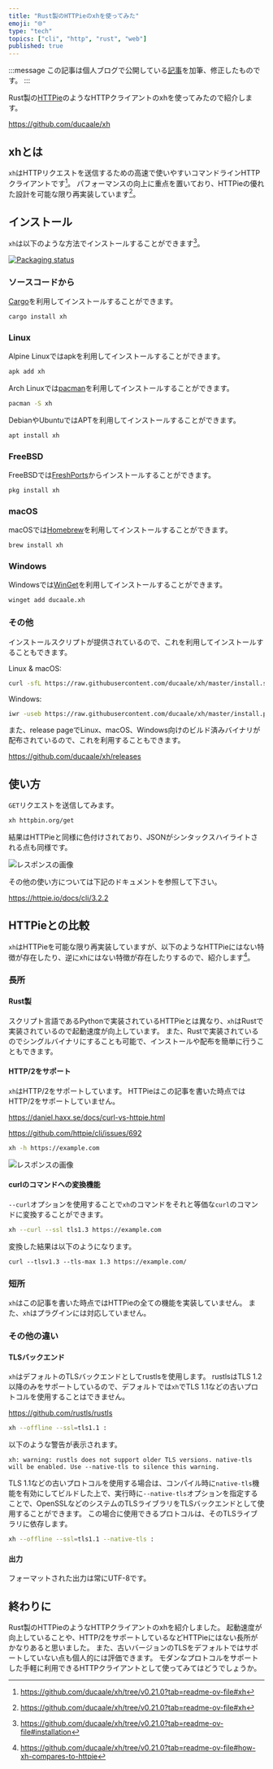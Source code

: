 ```yaml
---
title: "Rust製のHTTPieのxhを使ってみた"
emoji: "🌐"
type: "tech"
topics: ["cli", "http", "rust", "web"]
published: true
---
```


:::message
この記事は個人ブログで公開している[記事](https://sorairolake.github.io/blog/posts/introduction-of-xh/)を加筆、修正したものです。
:::

Rust製の[HTTPie](https://httpie.io/)のようなHTTPクライアントのxhを使ってみたので紹介します。

https://github.com/ducaale/xh

## xhとは

`xh`はHTTPリクエストを送信するための高速で使いやすいコマンドラインHTTPクライアントです[^1]。
パフォーマンスの向上に重点を置いており、HTTPieの優れた設計を可能な限り再実装しています[^1]。

## インストール

`xh`は以下のような方法でインストールすることができます[^2]。

[![Packaging status](https://repology.org/badge/vertical-allrepos/xh.svg?columns=3)](https://repology.org/project/xh/versions)

### ソースコードから

[Cargo](https://doc.rust-lang.org/cargo/index.html)を利用してインストールすることができます。

```sh
cargo install xh
```

### Linux

Alpine Linuxではapkを利用してインストールすることができます。

```sh
apk add xh
```

Arch Linuxでは[pacman](https://archlinux.org/pacman/)を利用してインストールすることができます。

```sh
pacman -S xh
```

DebianやUbuntuではAPTを利用してインストールすることができます。

```sh
apt install xh
```

### FreeBSD

FreeBSDでは[FreshPorts](https://www.freshports.org/)からインストールすることができます。

```sh
pkg install xh
```

### macOS

macOSでは[Homebrew](https://brew.sh/)を利用してインストールすることができます。

```sh
brew install xh
```

### Windows

Windowsでは[WinGet](https://learn.microsoft.com/ja-jp/windows/package-manager/)を利用してインストールすることができます。

```sh
winget add ducaale.xh
```

### その他

インストールスクリプトが提供されているので、これを利用してインストールすることもできます。

Linux & macOS:

```sh
curl -sfL https://raw.githubusercontent.com/ducaale/xh/master/install.sh | sh
```

Windows:

```sh
iwr -useb https://raw.githubusercontent.com/ducaale/xh/master/install.ps1 | iex
```

また、release pageでLinux、macOS、Windows向けのビルド済みバイナリが配布されているので、これを利用することもできます。

https://github.com/ducaale/xh/releases

## 使い方

`GET`リクエストを送信してみます。

```sh
xh httpbin.org/get
```

結果はHTTPieと同様に色付けされており、JSONがシンタックスハイライトされる点も同様です。

![レスポンスの画像](/images/introduction-of-xh/get.webp)

その他の使い方については下記のドキュメントを参照して下さい。

https://httpie.io/docs/cli/3.2.2

## HTTPieとの比較

`xh`はHTTPieを可能な限り再実装していますが、以下のようなHTTPieにはない特徴が存在したり、逆にxhにはない特徴が存在したりするので、紹介します[^3]。

### 長所

#### Rust製

スクリプト言語であるPythonで実装されているHTTPieとは異なり、`xh`はRustで実装されているので起動速度が向上しています。
また、Rustで実装されているのでシングルバイナリにすることも可能で、インストールや配布を簡単に行うこともできます。

#### HTTP/2をサポート

`xh`はHTTP/2をサポートしています。
HTTPieはこの記事を書いた時点ではHTTP/2をサポートしていません。

https://daniel.haxx.se/docs/curl-vs-httpie.html

https://github.com/httpie/cli/issues/692

```sh
xh -h https://example.com
```

![レスポンスの画像](/images/introduction-of-xh/http2.webp)

#### curlのコマンドへの変換機能

`--curl`オプションを使用することで`xh`のコマンドをそれと等価な`curl`のコマンドに変換することができます。

```sh
xh --curl --ssl tls1.3 https://example.com
```

変換した結果は以下のようになります。

```text
curl --tlsv1.3 --tls-max 1.3 https://example.com/
```

### 短所

`xh`はこの記事を書いた時点ではHTTPieの全ての機能を実装していません。
また、`xh`はプラグインには対応していません。

### その他の違い

#### TLSバックエンド

`xh`はデフォルトのTLSバックエンドとしてrustlsを使用します。
rustlsはTLS 1.2以降のみをサポートしているので、デフォルトでは`xh`でTLS 1.1などの古いプロトコルを使用することはできません。

https://github.com/rustls/rustls

```sh
xh --offline --ssl=tls1.1 :
```

以下のような警告が表示されます。

```text
xh: warning: rustls does not support older TLS versions. native-tls will be enabled. Use --native-tls to silence this warning.
```

TLS 1.1などの古いプロトコルを使用する場合は、コンパイル時に`native-tls`機能を有効にしてビルドした上で、実行時に`--native-tls`オプションを指定することで、OpenSSLなどのシステムのTLSライブラリをTLSバックエンドとして使用することができます。
この場合に使用できるプロトコルは、そのTLSライブラリに依存します。

```sh
xh --offline --ssl=tls1.1 --native-tls :
```

#### 出力

フォーマットされた出力は常にUTF-8です。

## 終わりに

Rust製のHTTPieのようなHTTPクライアントのxhを紹介しました。
起動速度が向上していることや、HTTP/2をサポートしているなどHTTPieにはない長所がかなりあると思いました。
また、古いバージョンのTLSをデフォルトではサポートしていない点も個人的には評価できます。
モダンなプロトコルをサポートした手軽に利用できるHTTPクライアントとして使ってみてはどうでしょうか。

[^1]: <https://github.com/ducaale/xh/tree/v0.21.0?tab=readme-ov-file#xh>
[^2]: <https://github.com/ducaale/xh/tree/v0.21.0?tab=readme-ov-file#installation>
[^3]: <https://github.com/ducaale/xh/tree/v0.21.0?tab=readme-ov-file#how-xh-compares-to-httpie>
